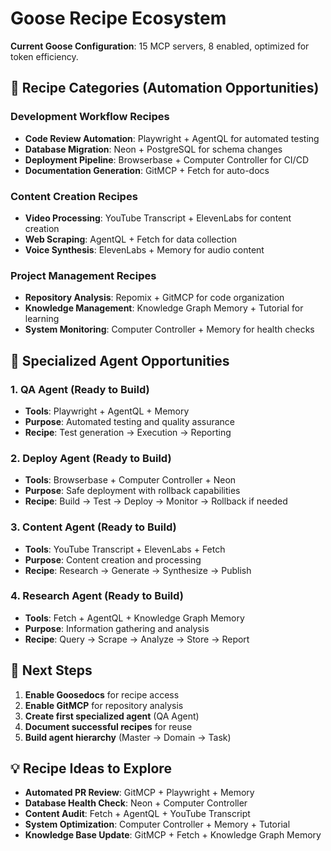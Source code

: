 # Goose Recipe Ecosystem

**Current Goose Configuration**: 15 MCP servers, 8 enabled, optimized for token efficiency.

## 🎯 Recipe Categories (Automation Opportunities)

### **Development Workflow Recipes**
- **Code Review Automation**: Playwright + AgentQL for automated testing
- **Database Migration**: Neon + PostgreSQL for schema changes
- **Deployment Pipeline**: Browserbase + Computer Controller for CI/CD
- **Documentation Generation**: GitMCP + Fetch for auto-docs

### **Content Creation Recipes**
- **Video Processing**: YouTube Transcript + ElevenLabs for content creation
- **Web Scraping**: AgentQL + Fetch for data collection
- **Voice Synthesis**: ElevenLabs + Memory for audio content

### **Project Management Recipes**
- **Repository Analysis**: Repomix + GitMCP for code organization
- **Knowledge Management**: Knowledge Graph Memory + Tutorial for learning
- **System Monitoring**: Computer Controller + Memory for health checks

## 🔧 Specialized Agent Opportunities

### **1. QA Agent** (Ready to Build)
- **Tools**: Playwright + AgentQL + Memory
- **Purpose**: Automated testing and quality assurance
- **Recipe**: Test generation → Execution → Reporting

### **2. Deploy Agent** (Ready to Build)
- **Tools**: Browserbase + Computer Controller + Neon
- **Purpose**: Safe deployment with rollback capabilities
- **Recipe**: Build → Test → Deploy → Monitor → Rollback if needed

### **3. Content Agent** (Ready to Build)
- **Tools**: YouTube Transcript + ElevenLabs + Fetch
- **Purpose**: Content creation and processing
- **Recipe**: Research → Generate → Synthesize → Publish

### **4. Research Agent** (Ready to Build)
- **Tools**: Fetch + AgentQL + Knowledge Graph Memory
- **Purpose**: Information gathering and analysis
- **Recipe**: Query → Scrape → Analyze → Store → Report

## 🎯 Next Steps

1. **Enable Goosedocs** for recipe access
2. **Enable GitMCP** for repository analysis
3. **Create first specialized agent** (QA Agent)
4. **Document successful recipes** for reuse
5. **Build agent hierarchy** (Master → Domain → Task)

## 💡 Recipe Ideas to Explore

- **Automated PR Review**: GitMCP + Playwright + Memory
- **Database Health Check**: Neon + Computer Controller
- **Content Audit**: Fetch + AgentQL + YouTube Transcript
- **System Optimization**: Computer Controller + Memory + Tutorial
- **Knowledge Base Update**: GitMCP + Fetch + Knowledge Graph Memory


